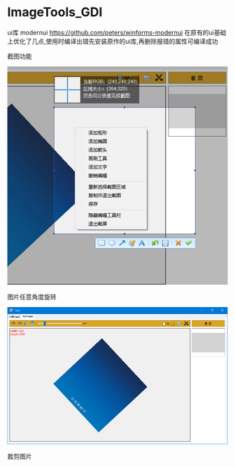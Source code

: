 # ImageTools_GDI

ui库 modernui https://github.com/peters/winforms-modernui
在原有的ui基础上优化了几点,使用时编译出错先安装原作的ui库,再删除报错的属性可编译成功

截图功能

![Image text](https://github.com/MrWYi/ImageTools_GDI/blob/main/readme/%E6%88%AA%E5%9B%BE.png)

图片任意角度旋转

![Image text](https://github.com/MrWYi/ImageTools_GDI/blob/main/readme/%E6%97%8B%E8%BD%AC.png)

裁剪图片

